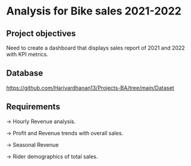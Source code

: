 # Analysis for Bike sales 2021-2022
## Project objectives
 Need to create a dashboard that displays sales report of 2021 and 2022 with KPI metrics.

## Database 
 https://github.com/Harivardhanan13/Projects-BA/tree/main/Dataset
 

## Requirements

  -> Hourly Revenue analysis.
 
  -> Profit and Revenue trends with overall sales.

  -> Seasonal Revenue
 
  -> Rider demographics of total sales.

